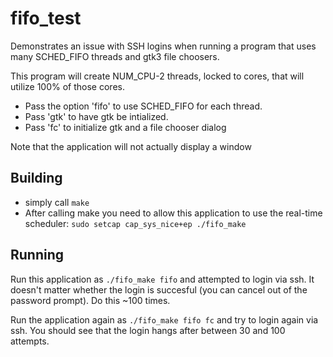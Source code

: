 # fifo_test




Demonstrates an issue with SSH logins when running a program that uses many
SCHED_FIFO threads and gtk3 file choosers.

This program will create NUM_CPU-2 threads, locked to cores, that will
utilize 100% of those cores.

* Pass the option 'fifo' to use SCHED_FIFO for each thread.
* Pass 'gtk' to have gtk be intialized.
* Pass 'fc' to initialize gtk and a file chooser dialog

Note that the application will not actually display a window

## Building

* simply call `make`
* After calling make you need to allow this application to use the real-time
 scheduler: `sudo setcap cap_sys_nice+ep ./fifo_make`


## Running
Run this application as `./fifo_make fifo` and attempted to login via ssh.
It doesn't matter whether the login is succesful (you can cancel out of the
password prompt).  Do this ~100 times.

Run the application again as `./fifo_make fifo fc` and try to login again
via ssh.  You should see that the login hangs after between 30 and 100
attempts.
 